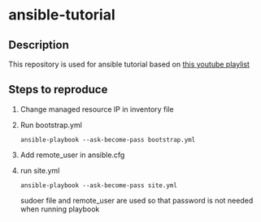 # ansible-tutorial

## Description

This repository is used for ansible tutorial based on [this youtube playlist](https://www.youtube.com/playlist?list=PLT98CRl2KxKEUHie1m24-wkyHpEsa4Y70)

## Steps to reproduce

1. Change managed resource IP in inventory file
2. Run bootstrap.yml

   ```
   ansible-playbook --ask-become-pass bootstrap.yml
   ```

3. Add remote_user in ansible.cfg
4. run site.yml
   ```
   ansible-playbook --ask-become-pass site.yml
   ```
   sudoer file and remote_user are used so that password is not needed when running playbook
